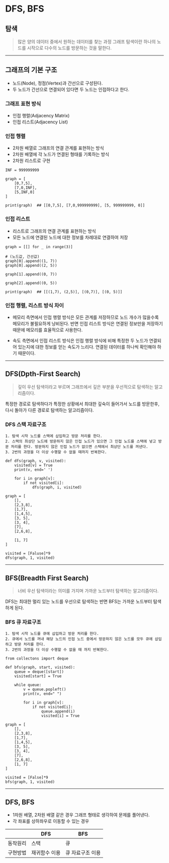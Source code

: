 # DFS, BFS

## 탐색

> 많은 양의 데이터 중에서 원하는 데이터를 찾는 과정
그래프 탐색이란 하나의 노드를 시작으로 다수의 노드를 방문하는 것을 말한다. 

---
## 그래프의 기본 구조

* 노드(Node), 정점(Vertex)과 간선으로 구성된다.
* 두 노드가 간선으로 연결되어 있다면 두 노드는 인접하다고 한다. 

### 그래프 표현 방식

* 인접 행렬(Adjacency Matrix) 
* 인접 리스트(Adjacency List) 

### 인접 행렬
* 2차원 배열로 그래프의 연결 관계를 표현하는 방식
* 2차원 배열에 각 노드가 연결된 형태를 기록하는 방식
* 2차원 리스트로 구현

~~~
INF = 999999999

graph = [
    [0,7,5],
    [7,0,INF],
    [5,INF,0]
]

print(graph)  ## [[0,7,5], [7,0,999999999], [5, 999999999, 0]]
~~~

### 인접 리스트
* 리스트로 그래프의 연결 관계를 표현하는 방식 
* 모든 노드에 연결된 노드에 대한 정보를 차례대로 연결하여 저장

~~~
graph = [[] for _ in range(3)]

# (노드값, 간선값)
graph[0].append((1, 7))
graph[0].append((2, 5))

graph[1].append((0, 7))

graph[2].append((0, 5))

print(graph)  ## [[(1,7), (2,5)], [(0,7)], [(0, 5)]]
~~~

### 인접 행렬, 리스트 방식 차이

* 메모리 측면에서 인접 행렬 방식은 모든 관계를 저장하므로 노드 개수가 많을수록 메모리가 불필요하게 낭비된다. 반면 인접 리스트 방식은 연결된 정보만을 저장하기 때문에 메모리를 효율적으로 사용한다. 

* 속도 측면에서 인접 리스트 방식은 인접 행렬 방식에 비해 특정한 두 노드가 연결되어 있는지에 대한 정보를 얻는 속도가 느리다. 연결된 데이터를 하나씩 확인해야 하기 때문이다. 

---

## DFS(Dpth-First Search)

> 깊이 우선 탐색이라고 부르며 그래프에서 깊은 부분을 우선적으로 탐색하는 알고리즘이다. 

특정한 경로로 탐색하다가 특정한 상황에서 최대한 깊숙이 들어가서 노드를 방문한후, 다시 돌아가 다른 경로로 탐색하는 알고리즘이다.

### DFS 스택 자료구조

~~~
1. 탐색 시작 노드를 스택에 삽입하고 방문 처리를 한다.
2. 스택의 최상단 노드에 방문하지 않은 인접 노드가 있으면 그 인접 노드를 스택에 넣고 방문 처리를 한다. 방문하지 않은 인접 노드가 없으면 스택에서 최상단 노드를 꺼낸다.
3. 2번의 과정을 더 이상 수행할 수 없을 때까지 반복한다. 
~~~

~~~
def dfs(graph, v, visited):
    visited[v] = True
    print(v, end=' ')

    for i in graph[v]:
        if not visited[i]:
            dfs(graph, i, visited)

graph = [
    [],
    [2,3,8],
    [1,7], 
    [1,4,5], 
    [3, 5],
    [3, 4], 
    [7],
    [2,6,8],
    
    [1, 7]
] 

visited = [Faluse]*9
dfs(graph, 1, visited)
~~~

---

## BFS(Breadth First Search)

> 너비 우선 탐색이라는 의미를 가지며 가까운 노드부터 탐색하는 알고리즘이다.

DFS는 최대한 멀리 있는 노드를 우선으로 탐색하는 반면 BFS는 가까운 노드부터 탐색하게 된다. 

### BFS 큐 자료구조

~~~
1. 탐색 시작 노드를 큐에 삽입하고 방문 처리를 한다.
2. 큐에서 노드를 꺼내 해당 노드의 인접 노드 중에서 방문하지 않은 노드를 모두 큐에 삽입하고 방문 처리를 한다.
3. 2번의 과정을 더 이상 수행할 수 없을 때 까지 반복한다. 
~~~

~~~
from collectons import deque

def bfs(graph, start, visited):
    queue = deque([start])
    visited[start] = True

    while queue:
        v = queue.popleft()
        print(v, end=" ")

        for i in graph[v]:
            if not visited[i]:
                queue.append(i)
                visited[i] = True

graph = [
    [],
    [2,3,8],
    [1,7], 
    [1,4,5], 
    [3, 5],
    [3, 4], 
    [7],
    [2,6,8],
    [1, 7]
]

visited = [False]*9
bfs(graph, 1, visited)
~~~
---

## DFS, BFS

* 1차원 배열, 2차원 배열 같은 경우 그래프 형태로 생각하여 문제를 풀어낸다. 
* 각 좌표를 상하좌우로 이동할 수 있는 경우

||DFS|BFS|
|---|---|---|
|동작원리|스택|큐|
|구현방법|재귀함수 이용|큐 자료구조 이용|

